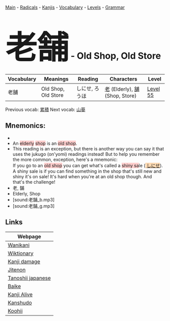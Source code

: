 <style> bigfont {font-size: 100px}</style>
[Main](../README.md) -
[Radicals](../radicals.md) -
[Kanjis](../kanjis.md) -
[Vocabulary](../vocabulary.md) -
[Levels](../levels.md) -
[Grammar](../grammar.md)
# <bigfont> 老舗</bigfont> - Old Shop, Old Store 

| Vocabulary | Meanings | Reading | Characters | Level |
| --- | --- | --- | --- | --- |
| 老舗 | Old Shop, Old Store | しにせ, ろうほ |  [老](../kanjis/老.md) (Elderly), [舗](../kanjis/舗.md) (Shop, Store) | [Level 55](../levels/wk_level55.md) |

Previous vocab: [累積](累積.md) Next vocab: [山葵](山葵.md) 

## Mnemonics:

* 
* An <span style="background-color:#ffcccb"> elderly</span> <span style="background-color:#ffcccb"> shop</span> is an <span style="background-color:#ffcccb"> old shop</span>.
* This reading is an exception, but there is another way you can say it that uses the jukugo (on'yomi) readings instead! But to help you remember the more common, exception, here's a mnemonic:<br />If you go to an <span style="background-color:#ffcccb"> old shop</span> you can get what's called a <span style="background-color:#ffcccb"> shiny sa</span>le (<span style="background-color:#fed8b1"> [しにせ](https://jisho.org/search/しにせ)</span>). A shiny sale is if you can find something in the shop that's still new and shiny it's on sale! It's hard when you're at an old shop though. And that's the challenge!
* 老, 舗
* Elderly, Shop
* [sound:老舗_b.mp3]
* [sound:老舗_g.mp3]


## Links 

| Webpage |
| --- |
| [Wanikani          ](https://www.wanikani.com/kanji/老舗) |
| [Wiktionary        ](https://en.wiktionary.org/wiki/老舗) |
| [Kanji damage      ](http://www.kanjidamage.com/kanji/search?utf8=✓&q=老舗) |
| [Jitenon           ](https://jitenon.com/kanji/老舗) |
| [Tanoshii japanese ](https://www.tanoshiijapanese.com/dictionary/kanji.cfm?k=老舗) |
| [Baike             ](https://baike.baidu.com/item/老舗) |
| [Kanji Alive       ](https://app.kanjialive.com/老舗) |
| [Kanshudo          ](https://www.kanshudo.com/searchmn?q=老舗) |
| [Koohii            ](https://kanji.koohii.com/study/kanji/老舗) |
